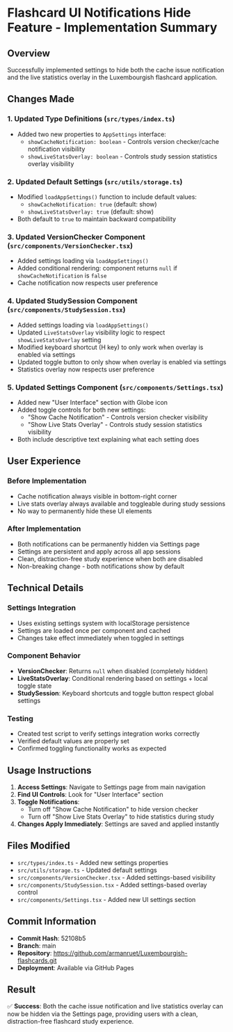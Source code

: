 # Flashcard UI Notifications Hide Feature - Implementation Summary

## Overview
Successfully implemented settings to hide both the cache issue notification and the live statistics overlay in the Luxembourgish flashcard application.

## Changes Made

### 1. Updated Type Definitions (`src/types/index.ts`)
- Added two new properties to `AppSettings` interface:
  - `showCacheNotification: boolean` - Controls version checker/cache notification visibility
  - `showLiveStatsOverlay: boolean` - Controls study session statistics overlay visibility

### 2. Updated Default Settings (`src/utils/storage.ts`)
- Modified `loadAppSettings()` function to include default values:
  - `showCacheNotification: true` (default: show)
  - `showLiveStatsOverlay: true` (default: show)
- Both default to `true` to maintain backward compatibility

### 3. Updated VersionChecker Component (`src/components/VersionChecker.tsx`)
- Added settings loading via `loadAppSettings()`
- Added conditional rendering: component returns `null` if `showCacheNotification` is `false`
- Cache notification now respects user preference

### 4. Updated StudySession Component (`src/components/StudySession.tsx`)
- Added settings loading via `loadAppSettings()`
- Updated `LiveStatsOverlay` visibility logic to respect `showLiveStatsOverlay` setting
- Modified keyboard shortcut (H key) to only work when overlay is enabled via settings
- Updated toggle button to only show when overlay is enabled via settings
- Statistics overlay now respects user preference

### 5. Updated Settings Component (`src/components/Settings.tsx`)
- Added new "User Interface" section with Globe icon
- Added toggle controls for both new settings:
  - "Show Cache Notification" - Controls version checker visibility
  - "Show Live Stats Overlay" - Controls study session statistics visibility
- Both include descriptive text explaining what each setting does

## User Experience

### Before Implementation
- Cache notification always visible in bottom-right corner
- Live stats overlay always available and toggleable during study sessions
- No way to permanently hide these UI elements

### After Implementation
- Both notifications can be permanently hidden via Settings page
- Settings are persistent and apply across all app sessions
- Clean, distraction-free study experience when both are disabled
- Non-breaking change - both notifications show by default

## Technical Details

### Settings Integration
- Uses existing settings system with localStorage persistence
- Settings are loaded once per component and cached
- Changes take effect immediately when toggled in settings

### Component Behavior
- **VersionChecker**: Returns `null` when disabled (completely hidden)
- **LiveStatsOverlay**: Conditional rendering based on settings + local toggle state
- **StudySession**: Keyboard shortcuts and toggle button respect global settings

### Testing
- Created test script to verify settings integration works correctly
- Verified default values are properly set
- Confirmed toggling functionality works as expected

## Usage Instructions

1. **Access Settings**: Navigate to Settings page from main navigation
2. **Find UI Controls**: Look for "User Interface" section 
3. **Toggle Notifications**: 
   - Turn off "Show Cache Notification" to hide version checker
   - Turn off "Show Live Stats Overlay" to hide statistics during study
4. **Changes Apply Immediately**: Settings are saved and applied instantly

## Files Modified
- `src/types/index.ts` - Added new settings properties
- `src/utils/storage.ts` - Updated default settings
- `src/components/VersionChecker.tsx` - Added settings-based visibility
- `src/components/StudySession.tsx` - Added settings-based overlay control
- `src/components/Settings.tsx` - Added new UI settings section

## Commit Information
- **Commit Hash**: 52108b5
- **Branch**: main
- **Repository**: https://github.com/armanruet/Luxembourgish-flashcards.git
- **Deployment**: Available via GitHub Pages

## Result
✅ **Success**: Both the cache issue notification and live statistics overlay can now be hidden via the Settings page, providing users with a clean, distraction-free flashcard study experience.
